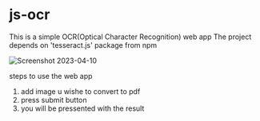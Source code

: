 # js-ocr
This is a simple OCR(Optical Character Recognition) web app
The project depends on 'tesseract.js' package from npm

![Screenshot 2023-04-10 ](https://user-images.githubusercontent.com/114868325/231012084-4bb49cd3-7eff-4124-b7e8-d1d3719b40fd.png)

steps to use the web app
1. add image u wishe to convert to pdf
2. press submit button 
3. you will be pressented with the result
